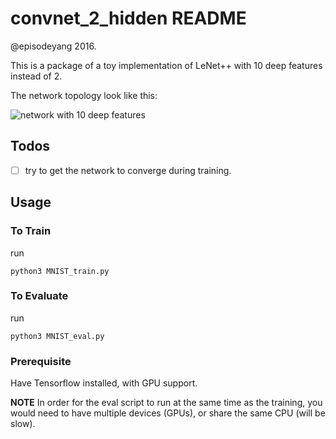 # convnet_2_hidden README

@episodeyang 2016.

This is a package of a toy implementation of LeNet++ with 10 deep 
features instead of 2. 

The network topology look like this:

![network with 10 deep features](Proj_Centroid_Loss_LeNet/convnet_10_hidden/figures/Screenshot%202016-09-16%2011.34.23.png)

## Todos
- [ ] try to get the network to converge during training.

## Usage

### To Train

run
```shell
python3 MNIST_train.py
```


### To Evaluate

run
```shell
python3 MNIST_eval.py
```


### Prerequisite

Have Tensorflow installed, with GPU support. 

**NOTE** In order for the eval script to run at the same time as the 
training, you would need to have multiple devices (GPUs), or share the
same CPU (will be slow).
